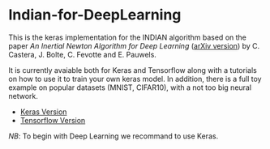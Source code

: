 # Indian-for-DeepLearning

This is the keras implementation for the INDIAN algorithm based on the paper *An Inertial Newton Algorithm for Deep Learning* ([arXiv version](https://arxiv.org/abs/1905.12278)) by C. Castera, J. Bolte, C. Fevotte and E. Pauwels.

It is currently avaiable both for Keras and Tensorflow along with a tutorials on how to use it to train your own keras model. In addition, there is a full toy example on popular datasets (MNIST, CIFAR10), with a not too big neural network.

* [Keras Version](https://github.com/camcastera/Indian-for-DeepLearning/tree/master/indian_for_keras)
* [Tensorflow Version](https://github.com/camcastera/Indian-for-DeepLearning/tree/master/indian_for_tensorflow)

_NB_: To begin with Deep Learning we recommand to use Keras.

